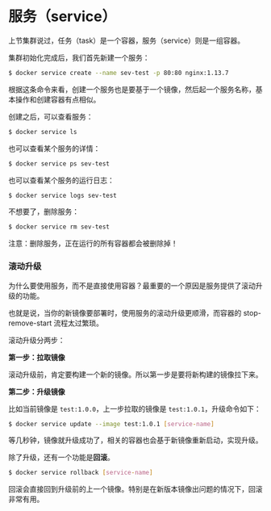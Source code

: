 # 服务（service）

上节集群说过，任务（task）是一个容器，服务（service）则是一组容器。

集群初始化完成后，我们首先新建一个服务：

```sh
$ docker service create --name sev-test -p 80:80 nginx:1.13.7
```

根据这条命令来看，创建一个服务也是要基于一个镜像，然后起一个服务名称，基本操作和创建容器有点相似。

创建之后，可以查看服务：

```sh
$ docker service ls
```

也可以查看某个服务的详情：

```sh
$ docker service ps sev-test
```

也可以查看某个服务的运行日志：

```sh
$ docker service logs sev-test
```

不想要了，删除服务：

```sh
$ docker service rm sev-test
```

注意：删除服务，正在运行的所有容器都会被删除掉！

### 滚动升级

为什么要使用服务，而不是直接使用容器？最重要的一个原因是服务提供了滚动升级的功能。

也就是说，当你的新镜像要部署时，使用服务的滚动升级更顺滑，而容器的 stop-remove-start 流程太过繁琐。

滚动升级分两步：

**第一步：拉取镜像**

滚动升级前，肯定要构建一个新的镜像。所以第一步是要将新构建的镜像拉下来。


**第二步：升级镜像**

比如当前镜像是 `test:1.0.0`，上一步拉取的镜像是 `test:1.0.1`，升级命令如下：

```sh
$ docker service update --image test:1.0.1 [service-name]
```

等几秒钟，镜像就升级成功了，相关的容器也会基于新镜像重新启动，实现升级。

除了升级，还有一个功能是**回滚**。

```sh
$ docker service rollback [service-name]
```

回滚会直接回到升级前的上一个镜像。特别是在新版本镜像出问题的情况下，回滚非常有用。
